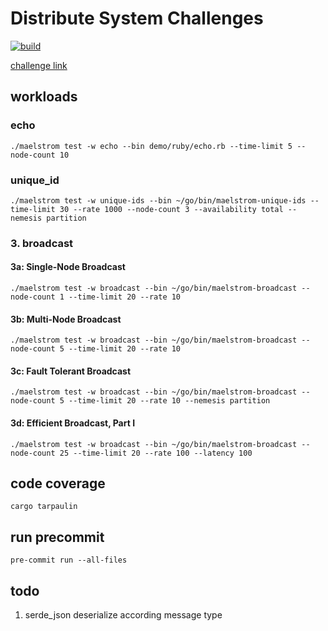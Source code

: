 # Distribute System Challenges

[![build](https://github.com/redsnow1992/dist-sys-rs/actions/workflows/build.yml/badge.svg)](https://github.com/redsnow1992/dist-sys-rs/actions/workflows/build.yml)

[challenge link](https://fly.io/dist-sys/)

## workloads

### echo
```
./maelstrom test -w echo --bin demo/ruby/echo.rb --time-limit 5 --node-count 10
```


### unique_id
```
./maelstrom test -w unique-ids --bin ~/go/bin/maelstrom-unique-ids --time-limit 30 --rate 1000 --node-count 3 --availability total --nemesis partition
```

### 3. broadcast
#### 3a: Single-Node Broadcast
```
./maelstrom test -w broadcast --bin ~/go/bin/maelstrom-broadcast --node-count 1 --time-limit 20 --rate 10
```
#### 3b: Multi-Node Broadcast
```
./maelstrom test -w broadcast --bin ~/go/bin/maelstrom-broadcast --node-count 5 --time-limit 20 --rate 10
```
#### 3c: Fault Tolerant Broadcast
```
./maelstrom test -w broadcast --bin ~/go/bin/maelstrom-broadcast --node-count 5 --time-limit 20 --rate 10 --nemesis partition
```
#### 3d: Efficient Broadcast, Part I
```
./maelstrom test -w broadcast --bin ~/go/bin/maelstrom-broadcast --node-count 25 --time-limit 20 --rate 100 --latency 100
```

## code coverage
```
cargo tarpaulin
```

## run precommit
```
pre-commit run --all-files
```

## todo
1. serde_json deserialize according message type
